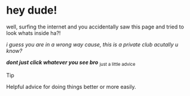 # hey dude!
well, surfing the internet and you accidentally saw this page and tried to look whats inside ha?!

_i guess you are in a wrong way cause, this is a private club acutally u know?_

***dont just click whatever you see bro*** <sub> just a little advice </sub>

> [!TIP]
> Helpful advice for doing things better or more easily.
